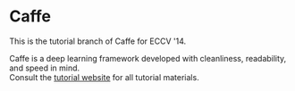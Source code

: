 # Caffe

This is the tutorial branch of Caffe for ECCV '14.

Caffe is a deep learning framework developed with cleanliness, readability, and speed in mind.<br />
Consult the [tutorial website](http://tutorial.caffe.berkeleyvision.org) for all tutorial materials.
